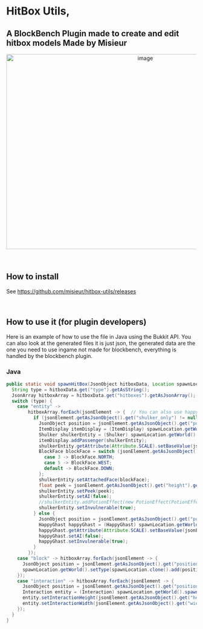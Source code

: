 # HitBox Utils,
## A BlockBench Plugin made to create and edit hitbox models Made by Misieur
<p align="center">
  <img width="720" height="516" alt="image" src="https://github.com/user-attachments/assets/cac340c4-3e3b-4640-8a3c-01e67f54bc8f" />
</p><br>

## How to install
See https://github.com/misieur/hitbox-utils/releases

<br>

## How to use it (for plugin developers)
Here is an example of how to use the file in Java using the Bukkit API. You can also look at the generated files it is just json, the generated data are the one you need to use ingame not made for blockbench, everything is handled by the blockbench plugin.

### Java

```Java
public static void spawnHitBox(JsonObject hitboxData, Location spawnLocation) {
  String type = hitboxData.get("type").getAsString();
  JsonArray hitboxArray = hitboxData.get("hitboxes").getAsJsonArray();
  switch (type) {
    case "entity" ->
        hitboxArray.forEach(jsonElement -> {  // You can also use happy ghasts here I am using shulkers riding item displays because it works on 1.21.2+ (below shulkers are not completely invisible)
          if (jsonElement.getAsJsonObject().get("shulker_only") != null && jsonElement.getAsJsonObject().get("shulker_only").getAsBoolean()) {
            JsonObject position = jsonElement.getAsJsonObject().get("position").getAsJsonObject();
            ItemDisplay itemDisplay = (ItemDisplay) spawnLocation.getWorld().spawnEntity(spawnLocation.clone().add(position.get("x").getAsFloat(), position.get("y").getAsFloat(), position.get("z").getAsFloat()), EntityType.ITEM_DISPLAY);
            Shulker shulkerEntity = (Shulker) spawnLocation.getWorld().spawnEntity(spawnLocation.clone().add(position.get("x").getAsFloat(), position.get("y").getAsFloat(), position.get("z").getAsFloat()), EntityType.SHULKER);
            itemDisplay.addPassenger(shulkerEntity);
            shulkerEntity.getAttribute(Attribute.SCALE).setBaseValue(jsonElement.getAsJsonObject().get("size").getAsFloat());
            BlockFace blockFace = switch (jsonElement.getAsJsonObject().get("face").getAsInt()) { // In Minecraft they use numbers but not using bukkit
              case 3 -> BlockFace.NORTH;
              case 5 -> BlockFace.WEST;
              default -> BlockFace.DOWN;
            };
            shulkerEntity.setAttachedFace(blockFace);
            float peek = jsonElement.getAsJsonObject().get("height").getAsInt()/-100f;
            shulkerEntity.setPeek(peek);
            shulkerEntity.setAI(false);
            //shulkerEntity.addPotionEffect(new PotionEffect(PotionEffectType.INVISIBILITY, PotionEffect.INFINITE_DURATION, 0, false, false));
            shulkerEntity.setInvulnerable(true);
          } else {
            JsonObject position = jsonElement.getAsJsonObject().get("position").getAsJsonObject();
            HappyGhast happyGhast = (HappyGhast) spawnLocation.getWorld().spawnEntity(spawnLocation.clone().add(position.get("x").getAsFloat(), position.get("y").getAsFloat(), position.get("z").getAsFloat()), EntityType.HAPPY_GHAST);
            happyGhast.getAttribute(Attribute.SCALE).setBaseValue(jsonElement.getAsJsonObject().get("size").getAsFloat() * 0.25);
            happyGhast.setAI(false);
            happyGhast.setInvulnerable(true);
          }
        });
    case "block" -> hitboxArray.forEach(jsonElement -> {
      JsonObject position = jsonElement.getAsJsonObject().get("position").getAsJsonObject();
      spawnLocation.getWorld().setType(spawnLocation.clone().add(position.get("x").getAsFloat(), position.get("y").getAsFloat(), position.get("z").getAsFloat()), Material.BARRIER);
    });
    case "interaction" -> hitboxArray.forEach(jsonElement -> {
      JsonObject position = jsonElement.getAsJsonObject().get("position").getAsJsonObject();
      Interaction entity = (Interaction) spawnLocation.getWorld().spawnEntity(spawnLocation.clone().add(position.get("x").getAsFloat(), position.get("y").getAsFloat(), position.get("z").getAsFloat()), EntityType.INTERACTION);
      entity.setInteractionHeight(jsonElement.getAsJsonObject().get("height").getAsFloat());
      entity.setInteractionWidth(jsonElement.getAsJsonObject().get("width").getAsFloat());
    });
  }
}
```
